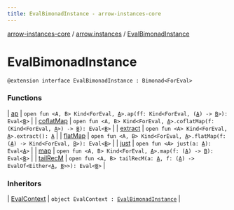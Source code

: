 ```yaml
---
title: EvalBimonadInstance - arrow-instances-core
---
```


[arrow-instances-core](../../index.html) / [arrow.instances](../index.html) / [EvalBimonadInstance](./index.html)

# EvalBimonadInstance

`@extension interface EvalBimonadInstance : Bimonad<ForEval>`

### Functions

| [ap](ap.html) | `open fun <A, B> Kind<ForEval, `[`A`](ap.html#A)`>.ap(ff: Kind<ForEval, (`[`A`](ap.html#A)`) -> `[`B`](ap.html#B)`>): Eval<`[`B`](ap.html#B)`>` |
| [coflatMap](coflat-map.html) | `open fun <A, B> Kind<ForEval, `[`A`](coflat-map.html#A)`>.coflatMap(f: (Kind<ForEval, `[`A`](coflat-map.html#A)`>) -> `[`B`](coflat-map.html#B)`): Eval<`[`B`](coflat-map.html#B)`>` |
| [extract](extract.html) | `open fun <A> Kind<ForEval, `[`A`](extract.html#A)`>.extract(): `[`A`](extract.html#A) |
| [flatMap](flat-map.html) | `open fun <A, B> Kind<ForEval, `[`A`](flat-map.html#A)`>.flatMap(f: (`[`A`](flat-map.html#A)`) -> Kind<ForEval, `[`B`](flat-map.html#B)`>): Eval<`[`B`](flat-map.html#B)`>` |
| [just](just.html) | `open fun <A> just(a: `[`A`](just.html#A)`): Eval<`[`A`](just.html#A)`>` |
| [map](map.html) | `open fun <A, B> Kind<ForEval, `[`A`](map.html#A)`>.map(f: (`[`A`](map.html#A)`) -> `[`B`](map.html#B)`): Eval<`[`B`](map.html#B)`>` |
| [tailRecM](tail-rec-m.html) | `open fun <A, B> tailRecM(a: `[`A`](tail-rec-m.html#A)`, f: (`[`A`](tail-rec-m.html#A)`) -> EvalOf<Either<`[`A`](tail-rec-m.html#A)`, `[`B`](tail-rec-m.html#B)`>>): Eval<`[`B`](tail-rec-m.html#B)`>` |

### Inheritors

| [EvalContext](../-eval-context.html) | `object EvalContext : `[`EvalBimonadInstance`](./index.html) |

